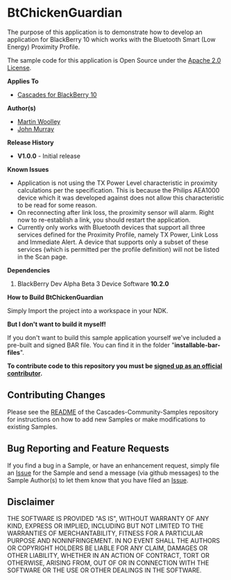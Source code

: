 # BtChickenGuardian

The purpose of this application is to demonstrate how to develop an application for BlackBerry 10 which works with the Bluetooth Smart (Low Energy) Proximity Profile.

The sample code for this application is Open Source under 
the [Apache 2.0 License](http://www.apache.org/licenses/LICENSE-2.0.html).

**Applies To**

* [Cascades for BlackBerry 10](https://bdsc.webapps.blackberry.com/cascades/)

**Author(s)** 

* [Martin Woolley](https://github.com/mdwoolley)
* [John Murray](https://github.com/jcmurray)

**Release History**

* **V1.0.0** - Initial release

**Known Issues**

* Application is not using the TX Power Level characteristic in proximity calculations per the specification. This is because the Philips AEA1000 device which it was developed against does not allow this characteristic to be read for some reason.
* On reconnecting after link loss, the proximity sensor will alarm. Right now to re-establish a link, you should restart the application.
* Currently only works with Bluetooth devices that support all three services defined for the Proximity Profile, namely TX Power, Link Loss and Immediate Alert. A device that supports only a subset of these services (which is permitted per the profile definition) will not be listed in the Scan page.

**Dependencies**

1. BlackBerry Dev Alpha Beta 3 Device Software **10.2.0**

**How to Build BtChickenGuardian**

Simply Import the project into a workspace in your NDK. 

**But I don't want to build it myself!**

If you don't want to build this sample application yourself we've included a pre-built and signed BAR file. You can find it in the folder "**installable-bar-files**".
 
**To contribute code to this repository you must be [signed up as an 
official contributor](http://blackberry.github.com/howToContribute.html).**

## Contributing Changes

Please see the [README](https://github.com/blackberry/Cascades-Community-Samples/blob/master/README.md) of the Cascades-Community-Samples repository for instructions on how to add new Samples or 
make modifications to existing Samples.

## Bug Reporting and Feature Requests

If you find a bug in a Sample, or have an enhancement request, simply file 
an [Issue](https://github.com/blackberry/Cascades-Community-Samples/issues) for 
the Sample and send a message (via github messages) to the Sample Author(s) to let 
them know that you have filed an [Issue](https://github.com/blackberry/Cascades-Community-Samples/issues).


## Disclaimer

THE SOFTWARE IS PROVIDED "AS IS", WITHOUT WARRANTY OF ANY KIND, EXPRESS OR IMPLIED, INCLUDING 
BUT NOT LIMITED TO THE WARRANTIES OF MERCHANTABILITY, FITNESS FOR A PARTICULAR PURPOSE 
AND NONINFRINGEMENT. IN NO EVENT SHALL THE AUTHORS OR COPYRIGHT HOLDERS BE LIABLE FOR 
ANY CLAIM, DAMAGES OR OTHER LIABILITY, WHETHER IN AN ACTION OF CONTRACT, TORT OR 
OTHERWISE, ARISING FROM, OUT OF OR IN CONNECTION WITH THE SOFTWARE OR THE USE OR 
OTHER DEALINGS IN THE SOFTWARE.
